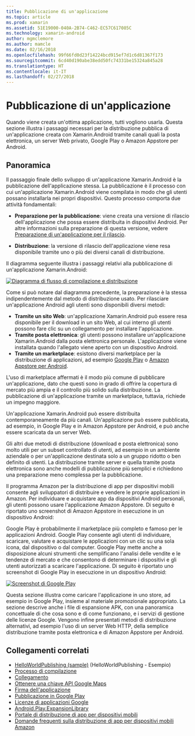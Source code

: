 ```yaml
---
title: Pubblicazione di un'applicazione
ms.topic: article
ms.prod: xamarin
ms.assetid: 51E19000-040A-2B74-C462-EC57C617085C
ms.technology: xamarin-android
author: mgmclemore
ms.author: mamcle
ms.date: 02/16/2018
ms.openlocfilehash: 99f66fd0d23f14224bcd915ef7d1c6d81367f173
ms.sourcegitcommit: 6cd40d190abe38edd50fc74331be15324a845a28
ms.translationtype: HT
ms.contentlocale: it-IT
ms.lasthandoff: 02/27/2018
---
```

# <a name="publishing-an-application"></a>Pubblicazione di un'applicazione

Quando viene creata un'ottima applicazione, tutti vogliono usarla. Questa sezione illustra i passaggi necessari per la distribuzione pubblica di un'applicazione creata con Xamarin.Android tramite canali quali la posta elettronica, un server Web privato, Google Play o Amazon Appstore per Android.

<a name="Overview" />

## <a name="overview"></a>Panoramica

Il passaggio finale dello sviluppo di un'applicazione Xamarin.Android è la pubblicazione dell'applicazione stessa. La pubblicazione è il processo con cui un'applicazione Xamarin.Android viene compilata in modo che gli utenti possano installarla nei propri dispositivi. Questo processo comporta due attività fondamentali:

-   **Preparazione per la pubblicazione**: viene creata una versione di rilascio dell'applicazione che possa essere distribuita in dispositivi Android. Per altre informazioni sulla preparazione di questa versione, vedere [Preparazione di un'applicazione per il rilascio](~/android/deploy-test/release-prep/index.md).

-   **Distribuzione**: la versione di rilascio dell'applicazione viene resa disponibile tramite uno o più dei diversi canali di distribuzione.

Il diagramma seguente illustra i passaggi relativi alla pubblicazione di un'applicazione Xamarin.Android:

[ ![Diagramma di flusso di compilazione e distribuzione](images/build-and-deploy-steps.png)](images/build-and-deploy-steps.png)

Come si può notare dal diagramma precedente, la preparazione è la stessa indipendentemente dal metodo di distribuzione usato. Per rilasciare un'applicazione Android agli utenti sono disponibili diversi metodi:

-   **Tramite un sito Web**: un'applicazione Xamarin.Android può essere resa disponibile per il download in un sito Web, al cui interno gli utenti possono fare clic su un collegamento per installare l'applicazione.
-   **Tramite posta elettronica**: gli utenti possono installare un'applicazione Xamarin.Android dalla posta elettronica personale. L'applicazione viene installata quando l'allegato viene aperto con un dispositivo Android.
-   **Tramite un marketplace**: esistono diversi marketplace per la distribuzione di applicazioni, ad esempio [Google Play](http://play.google.com/) o [Amazon Appstore per Android](http://www.amazon.com/mobile-apps/b?ie=UTF8&node=2350149011).


L'uso di marketplace affermati è il modo più comune di pubblicare un'applicazione, dato che questi sono in grado di offrire la copertura di mercato più ampia e il controllo più solido sulla distribuzione. La pubblicazione di un'applicazione tramite un marketplace, tuttavia, richiede un impegno maggiore.

Un'applicazione Xamarin.Android può essere distribuita contemporaneamente da più canali. Un'applicazione può essere pubblicata, ad esempio, in Google Play e in Amazon Appstore per Android, e può anche essere scaricata da un server Web.

Gli altri due metodi di distribuzione (download e posta elettronica) sono molto utili per un subset controllato di utenti, ad esempio in un ambiente aziendale o per un'applicazione destinata solo a un gruppo ridotto o ben definito di utenti.
La distribuzione tramite server e quella tramite posta elettronica sono anche modelli di pubblicazione più semplici e richiedono una preparazione meno complessa per la pubblicazione.

Il programma Amazon per la distribuzione di app per dispositivi mobili consente agli sviluppatori di distribuire e vendere le proprie applicazioni in Amazon. Per individuare e acquistare app da dispositivi Android personali, gli utenti possono usare l'applicazione Amazon Appstore. Di seguito è riportato uno screenshot di Amazon Appstore in esecuzione in un dispositivo Android:

Google Play è probabilmente il marketplace più completo e famoso per le applicazioni Android. Google Play consente agli utenti di individuare, scaricare, valutare e acquistare le applicazioni con un clic su una sola icona, dal dispositivo o dal computer. Google Play mette anche a disposizione alcuni strumenti che semplificano l'analisi delle vendite e le tendenze di mercato e che consentono di determinare i dispositivi e gli utenti autorizzati a scaricare l'applicazione. Di seguito è riportato uno screenshot di Google Play in esecuzione in un dispositivo Android:

[![Screenshot di Google Play](images/google-play-app.png)](images/google-play-app.png)

Questa sezione illustra come caricare l'applicazione in uno store, ad esempio in Google Play, insieme al materiale promozionale appropriato. La sezione descrive anche i file di espansione APK, con una panoramica concettuale di che cosa sono e di come funzionano, e i servizi di gestione delle licenze Google. Vengono infine presentati metodi di distribuzione alternativi, ad esempio l'uso di un server Web HTTP, della semplice distribuzione tramite posta elettronica e di Amazon Appstore per Android.


## <a name="related-links"></a>Collegamenti correlati

- [HelloWorldPublishing (sample)](https://developer.xamarin.com/samples/monodroid/HelloWorldPublishing/) (HelloWorldPublishing - Esempio)
- [Processo di compilazione](~/android/deploy-test/building-apps/build-process.md)
- [Collegamento](~/android/deploy-test/linker.md)
- [Ottenere una chiave API Google Maps](~/android/platform/maps-and-location/maps/obtaining-a-google-maps-api-key.md)
- [Firma dell'applicazione](https://source.android.com/security/apksigning/)
- [Pubblicazione in Google Play](http://developer.android.com/distribute/googleplay/publish/index.html)
- [Licenze di applicazioni Google](http://developer.android.com/guide/google/play/licensing/index.html)
- [Android.Play.ExpansionLibrary](https://github.com/mattleibow/Android.Play.ExpansionLibrary)
- [Portale di distribuzione di app per dispositivi mobili](https://developer.amazon.com/welcome.html)
- [Domande frequenti sulla distribuzione di app per dispositivi mobili Amazon](https://developer.amazon.com/help/faq.html)

